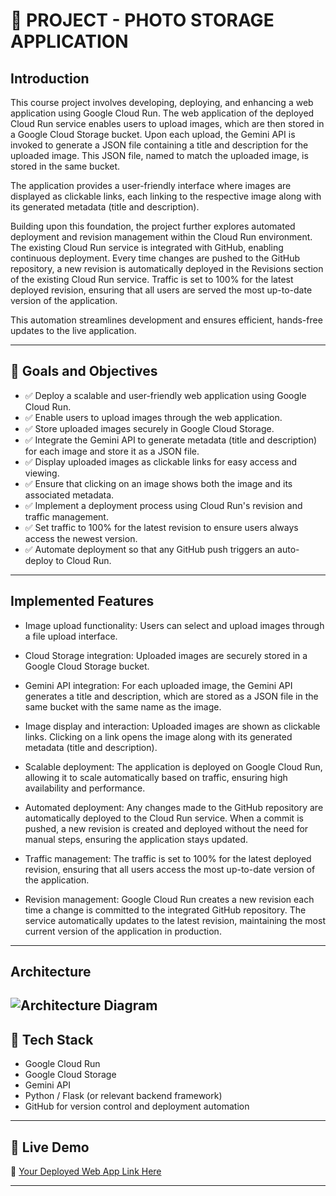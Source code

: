 # 📁 PROJECT - PHOTO STORAGE APPLICATION

## Introduction

This course project involves developing, deploying, and enhancing a web application using Google Cloud Run. The web application of the deployed Cloud Run service enables users to upload images, which are then stored in a Google Cloud Storage bucket. Upon each upload, the Gemini API is invoked to generate a JSON file containing a title and description for the uploaded image. This JSON file, named to match the uploaded image, is stored in the same bucket.

The application provides a user-friendly interface where images are displayed as clickable links, each linking to the respective image along with its generated metadata (title and description).

Building upon this foundation, the project further explores automated deployment and revision management within the Cloud Run environment. The existing Cloud Run service is integrated with GitHub, enabling continuous deployment. Every time changes are pushed to the GitHub repository, a new revision is automatically deployed in the Revisions section of the existing Cloud Run service. Traffic is set to 100% for the latest deployed revision, ensuring that all users are served the most up-to-date version of the application.

This automation streamlines development and ensures efficient, hands-free updates to the live application.


---

## 🎯 Goals and Objectives

- ✅ Deploy a scalable and user-friendly web application using Google Cloud Run.
- ✅ Enable users to upload images through the web application.
- ✅ Store uploaded images securely in Google Cloud Storage.
- ✅ Integrate the Gemini API to generate metadata (title and description) for each image and store it as a JSON file.
- ✅ Display uploaded images as clickable links for easy access and viewing.
- ✅ Ensure that clicking on an image shows both the image and its associated metadata.
- ✅ Implement a deployment process using Cloud Run's revision and traffic management.
- ✅ Set traffic to 100% for the latest revision to ensure users always access the newest version.
- ✅ Automate deployment so that any GitHub push triggers an auto-deploy to Cloud Run.

---
## Implemented Features

- Image upload functionality: Users can select and upload images through a file upload interface.

- Cloud Storage integration: Uploaded images are securely stored in a Google Cloud Storage bucket.

- Gemini API integration: For each uploaded image, the Gemini API generates a title and description, which are stored as a JSON file in the same bucket with the same name as the image.

- Image display and interaction: Uploaded images are shown as clickable links. Clicking on a link opens the image along with its generated metadata (title and description).

- Scalable deployment: The application is deployed on Google Cloud Run, allowing it to scale automatically based on traffic, ensuring high availability and performance.

- Automated deployment: Any changes made to the GitHub repository are automatically deployed to the Cloud Run service. When a commit is pushed, a new revision is created and deployed without the need for manual steps, ensuring the application stays updated.

- Traffic management: The traffic is set to 100% for the latest deployed revision, ensuring that all users access the most up-to-date version of the application.

- Revision management: Google Cloud Run creates a new revision each time a change is committed to the integrated GitHub repository. The service automatically updates to the latest revision, maintaining the most current version of the application in production.

---
## Architecture

![Architecture Diagram](screenshots/picture1.png)
---

## 🧠 Tech Stack

- Google Cloud Run  
- Google Cloud Storage  
- Gemini API  
- Python / Flask (or relevant backend framework)  
- GitHub for version control and deployment automation  

---

## 🚀 Live Demo

🔗 [Your Deployed Web App Link Here](https://your-app-link)

---

